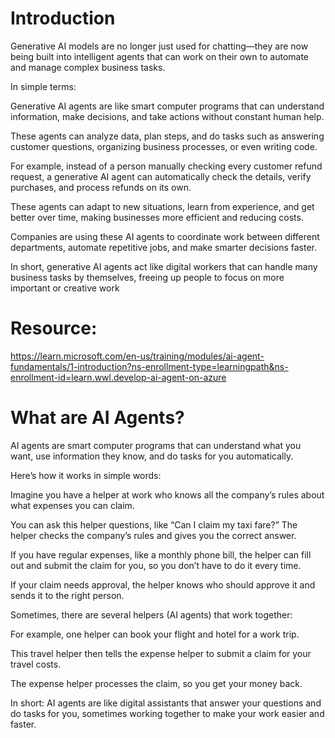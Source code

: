# Introduction
Generative AI models are no longer just used for chatting—they are now being built into intelligent agents that can work on their own to automate and manage complex business tasks.

In simple terms:

Generative AI agents are like smart computer programs that can understand information, make decisions, and take actions without constant human help.

These agents can analyze data, plan steps, and do tasks such as answering customer questions, organizing business processes, or even writing code.

For example, instead of a person manually checking every customer refund request, a generative AI agent can automatically check the details, verify purchases, and process refunds on its own.

These agents can adapt to new situations, learn from experience, and get better over time, making businesses more efficient and reducing costs.

Companies are using these AI agents to coordinate work between different departments, automate repetitive jobs, and make smarter decisions faster.

In short, generative AI agents act like digital workers that can handle many business tasks by themselves, freeing up people to focus on more important or creative work

# Resource:
https://learn.microsoft.com/en-us/training/modules/ai-agent-fundamentals/1-introduction?ns-enrollment-type=learningpath&ns-enrollment-id=learn.wwl.develop-ai-agent-on-azure

# What are AI Agents?
AI agents are smart computer programs that can understand what you want, use information they know, and do tasks for you automatically.

Here’s how it works in simple words:

Imagine you have a helper at work who knows all the company’s rules about what expenses you can claim.

You can ask this helper questions, like “Can I claim my taxi fare?” The helper checks the company’s rules and gives you the correct answer.

If you have regular expenses, like a monthly phone bill, the helper can fill out and submit the claim for you, so you don’t have to do it every time.

If your claim needs approval, the helper knows who should approve it and sends it to the right person.

Sometimes, there are several helpers (AI agents) that work together:

For example, one helper can book your flight and hotel for a work trip.

This travel helper then tells the expense helper to submit a claim for your travel costs.

The expense helper processes the claim, so you get your money back.

In short: AI agents are like digital assistants that answer your questions and do tasks for you, sometimes working together to make your work easier and faster.
